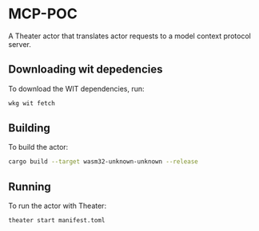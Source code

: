 # MCP-POC

A Theater actor that translates actor requests to a model context protocol server.

## Downloading wit depedencies

To download the WIT dependencies, run:

```bash
wkg wit fetch
```

## Building

To build the actor:

```bash
cargo build --target wasm32-unknown-unknown --release
```

## Running

To run the actor with Theater:

```bash
theater start manifest.toml
```
